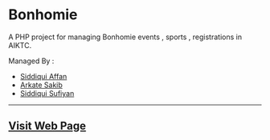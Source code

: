 # Bonhomie

A PHP project for managing Bonhomie events , sports , registrations in AIKTC.

Managed By :
* [Siddiqui Affan](https://github.com/AffanTheBest)
* [Arkate Sakib](https://github.com/WHITEDEVIL2601)
* [Siddiqui Sufiyan](https://github.com/Sufiyan571)

------------------------------

<a href="https://bonhomie-aiktc.herokuapp.com/" align=center><h2>Visit Web Page</h2></a>
